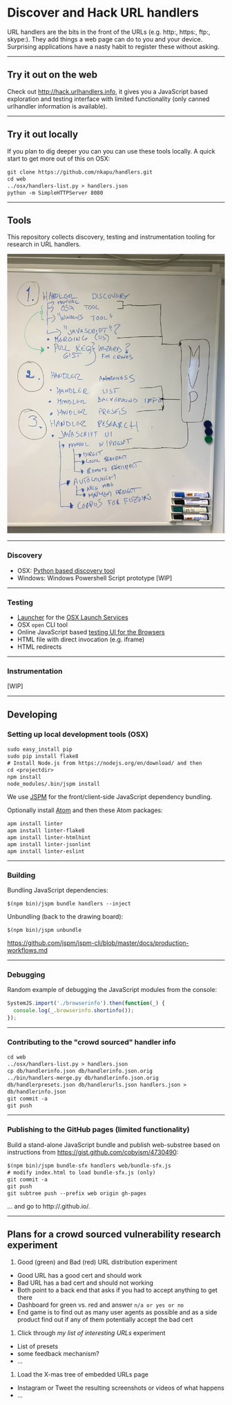 # Discover and Hack URL handlers

URL handlers are the bits in the front of the URLs (e.g. http:, https:, ftp:, skype:). They add things a web page can do to you and your device. Surprising applications have a nasty habit to register these without asking.

---

## Try it out on the web

Check out http://hack.urlhandlers.info, it gives you a JavaScript based exploration and testing interface with limited functionality (only canned urlhandler information is available).

---

## Try it out locally

If you plan to dig deeper you can you can use these tools locally. A quick start to get more out of this on OSX:

```shell
git clone https://github.com/nkapu/handlers.git
cd web
../osx/handlers-list.py > handlers.json
python -m SimpleHTTPServer 8080
```

---

## Tools

This repository collects discovery, testing and instrumentation
tooling for research in URL handlers.

![Minimal Viable Product](doc/mvp.jpg)

---

### Discovery

 * OSX: [Python based discovery tool](osx/handlers-list.py)
 * Windows: Windows Powershell Script prototype [WIP]

---

### Testing

 * [Launcher](osx/open.swift) for the [OSX Launch Services](https://developer.apple.com/library/mac/documentation/Carbon/Reference/LaunchServicesReference/#//apple_ref/c/func/LSOpenURLsWithRole)
 * OSX `open` CLI tool
 * Online JavaScript based [testing UI for the Browsers](http://hack.urlhandlers.info)
  * HTML file with direct invocation (e.g. iframe)
  * HTML redirects

---

### Instrumentation

[WIP]

---

## Developing

### Setting up local development tools (OSX)

```shell
sudo easy_install pip
sudo pip install flake8
# Install Node.js from https://nodejs.org/en/download/ and then
cd <projectdir>
npm install
node_modules/.bin/jspm install
```

We use [JSPM](http://jspm.io/docs/getting-started.html) for the front/client-side JavaScript dependency bundling.

Optionally install [Atom](http://atom.io) and then these Atom packages:

```shell
apm install linter
apm install linter-flake8
apm install linter-htmlhint
apm install linter-jsonlint
apm install linter-eslint
```

---

### Building

Bundling JavaScript dependencies:

```shell
$(npm bin)/jspm bundle handlers --inject
```

Unbundling (back to the drawing board):

```shell
$(npm bin)/jspm unbundle
```

https://github.com/jspm/jspm-cli/blob/master/docs/production-workflows.md

---

### Debugging

Random example of debugging the JavaScript modules from the console:

```javascript
SystemJS.import('./browserinfo').then(function(_) {     
  console.log(_.browserinfo.shortinfo());
});
```

---

### Contributing to the "crowd sourced" handler info

```shell
cd web
../osx/handlers-list.py > handlers.json
cp db/handlerinfo.json db/handlerinfo.json.orig
../bin/handlers-merge.py db/handlerinfo.json.orig db/handlerpresets.json db/handlerurls.json handlers.json > db/handlerinfo.json
git commit -a
git push
```

---

### Publishing to the GitHub pages (limited functionality)

Build a stand-alone JavaScript bundle and publish web-substree based on
instructions from https://gist.github.com/cobyism/4730490:

```shell
$(npm bin)/jspm bundle-sfx handlers web/bundle-sfx.js
# modify index.html to load bundle-sfx.js (only)
git commit -a
git push
git subtree push --prefix web origin gh-pages
```
... and go to http://<USERNAME>.github.io/<REPOSITORY>.

---

## Plans for a crowd sourced vulnerability research experiment

 1. Good (green) and Bad (red) URL distribution experiment
  * Good URL has a good cert and should work
  * Bad URL has a bad cert and should not working
  * Both point to a back end that asks if you had to accept anything to get there
  * Dashboard for green vs. red and answer `n/a or yes or no`
  * End game is to find out as many user agents as possible and as a side
  product find out if any of them potentially accept the bad cert
 1. Click through *my list of interesting URLs* experiment
  * List of presets
  * some feedback mechanism?
  * ...
 1. Load the X-mas tree of embedded URLs page
  * Instagram or Tweet the resulting screenshots or videos of what happens
  * ...
